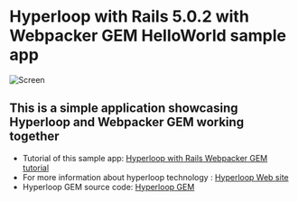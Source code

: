 # Hyperloop with Rails 5.0.2 with Webpacker GEM HelloWorld sample app

![Screen](https://github.com/ruby-hyperloop/hyperloop-rails-webpackergem-helloworld/blob/master/hyperlooprailswebpackergemhelloworldscreenshot.png)

## This is a simple application showcasing **Hyperloop** and Webpacker GEM working together

+ Tutorial of this sample app: [Hyperloop with Rails Webpacker GEM tutorial](http://ruby-hyperloop.io/tutorials/hyperlooprails/webpacker/)
+ For more information about hyperloop technology : [Hyperloop Web site](http://ruby-hyperloop.io/)
+ Hyperloop GEM source code: [Hyperloop GEM](https://github.com/ruby-hyperloop/hyperloop)
